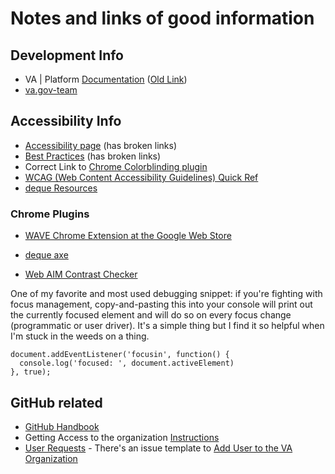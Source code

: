 # Notes and links of good information
## Development Info
- VA | Platform [Documentation](https://depo-platform-documentation.scrollhelp.site/index.html) ([Old Link](https://department-of-veterans-affairs.github.io/va.gov-team/))
- [va.gov-team](https://github.com/department-of-veterans-affairs/va.gov-team)

## Accessibility Info
- [Accessibility page](https://github.com/department-of-veterans-affairs/va.gov-team/tree/master/platform/accessibility) (has broken links)
- [Best Practices](https://github.com/department-of-veterans-affairs/va.gov-team/blob/master/platform/accessibility/508-accessibility-best-practices.md) (has broken links)
- Correct Link to [Chrome Colorblinding plugin](https://chrome.google.com/webstore/detail/colorblindly/floniaahmccleoclneebhhmnjgdfijgg?hl=en)
- [WCAG (Web Content Accessibility Guidelines) Quick Ref](https://www.w3.org/WAI/WCAG21/quickref/)
- [deque Resources](https://dequeuniversity.com/resources/)

### Chrome Plugins
- [WAVE Chrome Extension at the Google Web Store](https://chrome.google.com/webstore/detail/wave-evaluation-tool/jbbplnpkjmmeebjpijfedlgcdilocofh)
- [deque axe](https://chrome.google.com/webstore/detail/axe-devtools-web-accessib/lhdoppojpmngadmnindnejefpokejbdd)

- [Web AIM Contrast Checker](https://webaim.org/resources/contrastchecker/)

One of my favorite and most used debugging snippet: 
if you're fighting with focus management, copy-and-pasting this into your console will print out the currently focused element and will do so on every focus change 
(programmatic or user driver). It's a simple thing but I find it so helpful when I'm stuck in the weeds on a thing.

```
document.addEventListener('focusin', function() {
  console.log('focused: ', document.activeElement)
}, true);
```


## GitHub related
- [GitHub Handbook](https://department-of-veterans-affairs.github.io/github-handbook)
- Getting Access to the organization [Instructions](https://department-of-veterans-affairs.github.io/github-handbook/guides/onboarding/getting-access)
- [User Requests](https://github.com/department-of-veterans-affairs/github-user-requests/issues) - There's an issue template to [Add User to the VA Organization](https://github.com/department-of-veterans-affairs/github-user-requests/issues/new?assignees=&labels=add-user-to-org%2C+new-user%2C+user-created&template=add-user-to-the-va-organization.md&title=ADD+USER+TO+ORG+-+%5BUSERNAME%5D)

